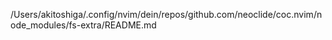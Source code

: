 /Users/akitoshiga/.config/nvim/dein/repos/github.com/neoclide/coc.nvim/node_modules/fs-extra/README.md